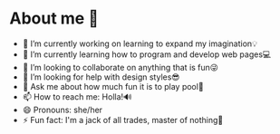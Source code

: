 # About me 👋


- 🔭 I’m currently working on learning to expand my imagination💡
- 🌱 I’m currently learning how to program and develop web pages💻
- 👯 I’m looking to collaborate on anything that is fun😜
- 🤔 I’m looking for help with design styles😎 
- 💬 Ask me about how much fun it is to play pool🎱
- 📫 How to reach me: Holla!🔊
- 😄 Pronouns: she/her
- ⚡ Fun fact: I'm a jack of all trades, master of nothing🐐

